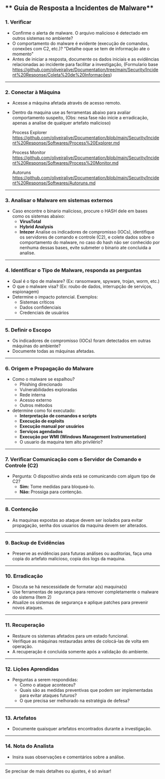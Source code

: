 ## ** Guia de Resposta a Incidentes de Malware**

### **1. Verificar**
- Confirme o alerta de malware. O arquivo malicioso é detectado em outros sistemas no ambiente?  
- O comportamento do malware é evidente (execução de comandos, conexões com C2, etc.)? "Detalhe oque se tem de informação ate o momento"
- Antes de iniciar a resposta, documente os dados iniciais e as evidências relacionadas ao incidente para facilitar a investigação, (Formulario base https://github.com/oliveiralive/Documentation/tree/main/Security/Incident%20Response/Coleta%20de%20Informações)

---

### **2. Conectar à Máquina**
- Acesse a máquina afetada através de acesso remoto.  
- Dentro da maquina use as ferramentas abaixo para avaliar comportamento suspeito, (Obs: nesa fase não inicie a erradicação, apenas a analise de qualquer artefato malicioso)
  
  Process Explorer https://github.com/oliveiralive/Documentation/blob/main/Security/Incident%20Response/Softwares/Process%20Explorer.md
  
  Process Monitor https://github.com/oliveiralive/Documentation/blob/main/Security/Incident%20Response/Softwares/Process%20Monitor.md

  Autoruns https://github.com/oliveiralive/Documentation/blob/main/Security/Incident%20Response/Softwares/Autoruns.md

---

### **3. Analisar o Malware em sistemas externos**
- Caso encontre o binario malicioso, procure o HASH dele em bases como os sistemas abaixo:
  - **VirusTotal**
  - **Hybrid Analysis**
  - **Intezer**
  Analise os indicadores de compromisso (IOCs), identifique os servidores de comando e controle (C2), e colete dados sobre o comportamento do malware, no caso do hash não ser conhecido por nenhuma dessas bases, evite submeter o binario ate concluida a analise.
---

### **4. Identificar o Tipo de Malware, responda as perguntas**
- Qual é o tipo de malware? (Ex: ransomware, spyware, trojan, worm, etc.)  
- O que o malware visa? (Ex: roubo de dados, interrupção de serviços, espionagem)  
- Determine o impacto potencial. Exemplos:
  - Sistemas críticos
  - Dados confidenciais
  - Credenciais de usuários

---

### **5. Definir o Escopo**
- Os indicadores de compromisso (IOCs) foram detectados em outras máquinas do ambiente?  
- Documente todas as máquinas afetadas.

---

### **6. Origem e Propagação do Malware**
- Como o malware se espalhou?
  - Phishing direcionado
  - Vulnerabilidades exploradas
  - Rede interna
  - Acesso externo
  - Outros métodos  
- determine como foi executado:
  - **Interpretação de comandos e scripts**
  - **Execução de exploits**
  - **Execução manual por usuários**
  - **Serviços agendados**
  - **Execução por WMI (Windows Management Instrumentation)**
  - O usuario da maquina tem alto privilério?


---

### **7. Verificar Comunicação com o Servidor de Comando e Controle (C2)**
- Pergunta: O dispositivo ainda está se comunicando com algum tipo de C2?  
  - **Sim:** Tome medidas para bloqueá-lo.  
  - **Não:** Prossiga para contenção.

---

### **8. Contenção**
- As maquinas expostas ao ataque devem ser isolados para evitar propagação, senha dos usuarios da maquina devem ser alterados.  


---

### **9. Backup de Evidências**
- Preserve as evidências para futuras análises ou auditorias, faça uma copia do artefato malicioso, copia dos logs da maquina.

---

### **10. Erradicação**
- Discuta se há nescessidade de formatar a(s) maquina(s)
- Use ferramentas de segurança para remover completamente o malware do sistema (Item 2)  
- Atualize os sistemas de segurança e aplique patches para prevenir novos ataques.

---

### **11. Recuperação**
- Restaure os sistemas afetados para um estado funcional.  
- Verifique as máquinas restauradas antes de colocá-las de volta em operação.  
- A recuperação é concluída somente após a validação do ambiente.

---

### **12. Lições Aprendidas**
- Perguntas a serem respondidas:
  - Como o ataque aconteceu?  
  - Quais são as medidas preventivas que podem ser implementadas para evitar ataques futuros?  
  - O que precisa ser melhorado na estratégia de defesa?

---

### **13. Artefatos**
- Documente quaisquer artefatos encontrados durante a investigação.

---

### **14. Nota do Analista**
- Insira suas observações e comentários sobre a análise.

---

Se precisar de mais detalhes ou ajustes, é só avisar!
